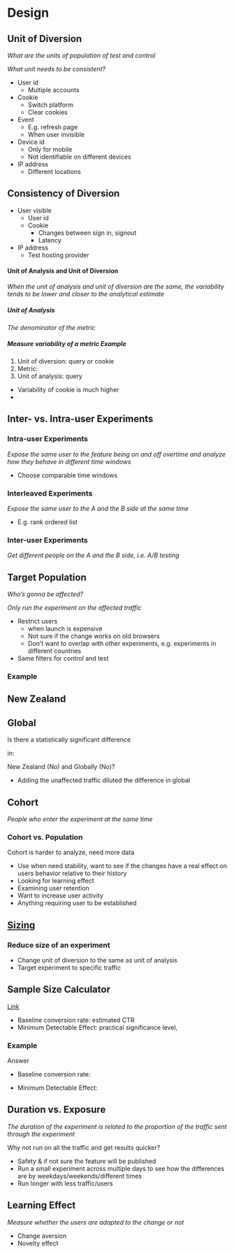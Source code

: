 # Design
## Unit of Diversion
_What are the units of population of test and control_

_What unit needs to be consistent?_

*   User id
    *   Multiple accounts
*   Cookie
    *   Switch platform
    *   Clear cookies
*   Event
    *   E.g. refresh page
    *   When user invisible
*   Device id
    *   Only for mobile
    *   Not identifiable on different devices
*   IP address
    *   Different locations

## Consistency of Diversion
*   User visible
    *   User id
    *   Cookie
        *   Changes between sign in, signout
        *   Latency
*   IP address
    *   Test hosting provider


#### Unit of Analysis and Unit of Diversion
_When the unit of analysis and unit of diversion are the same, the variability tends to be lower and closer to the analytical estimate_


##### Unit of  Analysis
_The denominator of the metric_


##### Measure variability of a metric Example
1. Unit of diversion: query or cookie
2. Metric: 
3. Unit of analysis: query

*   Variability of cookie is much higher
*   


## Inter- vs. Intra-user Experiments
### Intra-user Experiments
_Expose the same user to the feature being on and off overtime and analyze how they behave in different time windows_

*   Choose comparable time windows

### Interleaved Experiments
_Expose the same user to the A and the B side at the same time_

*   E.g. rank ordered list


### Inter-user Experiments
_Get different people on the A and the B side, i.e. A/B testing_


## Target Population
_Who’s gonna be affected?_

_Only run the experiment on the affected traffic_

*   Restrict users
    *   when launch is expensive
    *   Not sure if the change works on old browsers
    *   Don’t want to overlap with other experiments, e.g. experiments in different countries
*   Same filters for control and test


### Example
New Zealand
---
Global
---
Is there a statistically significant difference 

in:

New Zealand (No) and Globally (No)?

*   Adding the unaffected traffic diluted the difference in global


## Cohort
_People who enter the experiment at the same time_

### Cohort vs. Population
Cohort is harder to analyze, need more data

*   Use when need stability, want to see if the changes have a real effect on users behavior relative to their history
*   Looking for learning effect
*   Examining user retention
*   Want to increase user activity
*   Anything requiring user to be established


## [Sizing](https://www.kaggle.com/vanessaleung/a-b-testing-sizing-calculation/edit/run/37896911)
### Reduce size of an experiment
*   Change unit of diversion to the same as unit of analysis
*   Target experiment to specific traffic


## Sample Size Calculator
[Link](https://www.evanmiller.org/ab-testing/sample-size.html)

*   Baseline conversion rate: estimated CTR
*   Minimum Detectable Effect: practical significance level, 

### Example
Answer
*   Baseline conversion rate: 

*   Minimum Detectable Effect: 

## Duration vs. Exposure
_The duration of the experiment is related to the proportion of the traffic sent through the experiment_

Why not run on all the traffic and get results quicker?

*   Safety & if not sure the feature will be published
*   Run a small experiment across multiple days to see how the differences are by weekdays/weekends/different times
*   Run longer with less traffic/users


## Learning Effect
_Measure whether the users are adapted to the change or not_

*   Change aversion
*   Novelty effect
